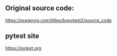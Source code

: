 ## Original source code: 

https://pragprog.com/titles/bopytest2/source_code

## pytest site

https://pytest.org

